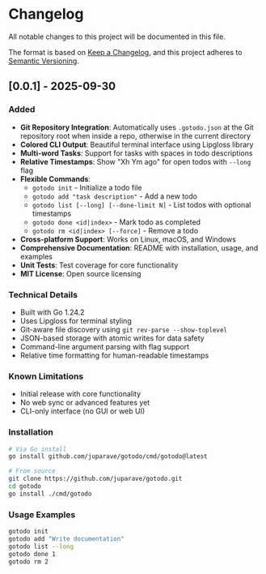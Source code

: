 # Changelog

All notable changes to this project will be documented in this file.

The format is based on [Keep a Changelog](https://keepachangelog.com/en/1.0.0/),
and this project adheres to [Semantic Versioning](https://semver.org/spec/v2.0.0.html).

## [0.0.1] - 2025-09-30

### Added
- **Git Repository Integration**: Automatically uses `.gotodo.json` at the Git repository root when inside a repo, otherwise in the current directory
- **Colored CLI Output**: Beautiful terminal interface using Lipgloss library
- **Multi-word Tasks**: Support for tasks with spaces in todo descriptions
- **Relative Timestamps**: Show "Xh Ym ago" for open todos with `--long` flag
- **Flexible Commands**:
  - `gotodo init` - Initialize a todo file
  - `gotodo add "task description"` - Add a new todo
  - `gotodo list [--long] [--done-limit N]` - List todos with optional timestamps
  - `gotodo done <id|index>` - Mark todo as completed
  - `gotodo rm <id|index> [--force]` - Remove a todo
- **Cross-platform Support**: Works on Linux, macOS, and Windows
- **Comprehensive Documentation**: README with installation, usage, and examples
- **Unit Tests**: Test coverage for core functionality
- **MIT License**: Open source licensing

### Technical Details
- Built with Go 1.24.2
- Uses Lipgloss for terminal styling
- Git-aware file discovery using `git rev-parse --show-toplevel`
- JSON-based storage with atomic writes for data safety
- Command-line argument parsing with flag support
- Relative time formatting for human-readable timestamps

### Known Limitations
- Initial release with core functionality
- No web sync or advanced features yet
- CLI-only interface (no GUI or web UI)

### Installation
```bash
# Via Go install
go install github.com/juparave/gotodo/cmd/gotodo@latest

# From source
git clone https://github.com/juparave/gotodo.git
cd gotodo
go install ./cmd/gotodo
```

### Usage Examples
```bash
gotodo init
gotodo add "Write documentation"
gotodo list --long
gotodo done 1
gotodo rm 2
```